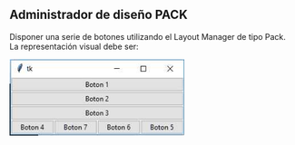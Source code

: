 ## Administrador de diseño PACK
Disponer una serie de botones utilizando el Layout Manager de tipo Pack.
La representación visual debe ser:

![imagen-pack](68_1.jpg)